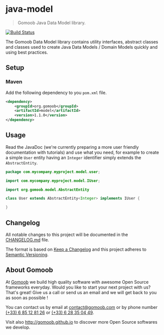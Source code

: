 # java-model

> Gomoob Java Data Model library.

[![Build Status](https://img.shields.io/travis/gomoob/java-model.svg?style=flat)](https://travis-ci.org/gomoob/java-model)

The Gomoob Data Model library contains utility interfaces, abstract classes and classes used to create Java Data Models
/ Domain Models quickly and using best practices.

## Setup

### Maven

Add the following dependency to you `pom.xml` file.

```xml
<dependency>
    <groupId>org.gomoob</groupId>
    <artifactId>model</artifactId>
    <version>1.1.0</version>
</dependency>
```

## Usage

Read the JavaDoc (we're currently preparing a more user friendly documentation with tutorials) and use what you need,
for example to create a simple `User` entity having an `Integer` identifier simply extends the `AbstractEntity`.

```java
package com.mycompany.myproject.model.user;

import com.mycompany.myproject.model.IUser;

import org.gomoob.model.AbstractEntity

class User extends AbstractEntity<Integer> implements IUser {

}
```

## Changelog

All notable changes to this project will be documented in the
[CHANGELOG.md](https://github.com/gomoob/java-model/blob/master/CHANGELOG.md) file.

The format is based on [Keep a Changelog](http://keepachangelog.com/) and this project adheres to
[Semantic Versioning](http://semver.org/).

## About Gomoob

At [Gomoob](https://www.gomoob.com) we build high quality software with awesome Open Source frameworks everyday. Would
you like to start your next project with us? That's great! Give us a call or send us an email and we will get back to
you as soon as possible !

You can contact us by email at [contact@gomoob.com](mailto:contact@gomoob.com) or by phone number
[(+33) 6 85 12 81 26](tel:+33685128126) or [(+33) 6 28 35 04 49](tel:+33685128126).

Visit also http://gomoob.github.io to discover more Open Source softwares we develop.
